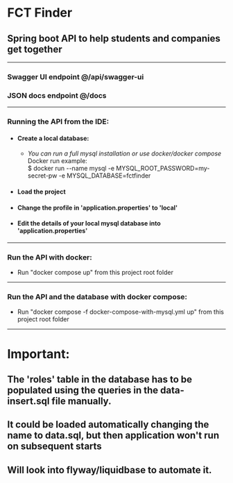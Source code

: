 # FCT Finder
## Spring boot API to help students and companies get together
<hr>

### Swagger UI endpoint @/api/swagger-ui
### JSON docs endpoint @/docs

<hr>

### Running the API from the IDE:

* #### Create a local database:
  * <i>You can run a full mysql installation or use docker/docker compose</i>
    <br>Docker run example:
    <br>$ docker run --name mysql -e MYSQL_ROOT_PASSWORD=my-secret-pw -e MYSQL_DATABASE=fctfinder
* #### Load the project
* #### Change the profile in 'application.properties' to 'local'
* #### Edit the details of your local mysql database into 'application.properties'

<hr>

### Run the API with docker:

  * Run "docker compose up" from this project root folder

<hr>

### Run the API and the database with docker compose:

  * Run "docker compose -f docker-compose-with-mysql.yml up" from this project root folder

<hr>

# Important:
## The 'roles' table in the database has to be populated using the queries in the data-insert.sql file manually.
## It could be loaded automatically changing the name to data.sql, but then application won't run on subsequent starts
## Will look into flyway/liquidbase to automate it.






